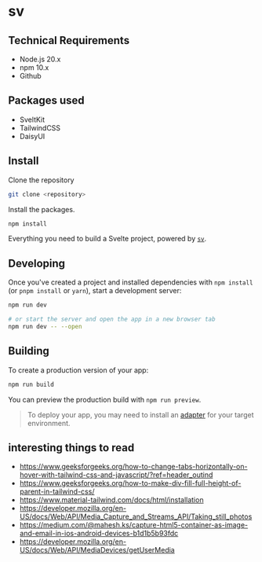 # sv

## Technical Requirements

- Node.js 20.x
- npm 10.x
- Github

## Packages used
- SveltKit
- TailwindCSS
- DaisyUI

## Install

Clone the repository

```bash
git clone <repository>
```

Install the packages.

```bash
npm install
```


Everything you need to build a Svelte project, powered by [`sv`](https://github.com/sveltejs/cli).


## Developing

Once you've created a project and installed dependencies with `npm install` (or `pnpm install` or `yarn`), start a development server:

```bash
npm run dev

# or start the server and open the app in a new browser tab
npm run dev -- --open
```

## Building

To create a production version of your app:

```bash
npm run build
```

You can preview the production build with `npm run preview`.

> To deploy your app, you may need to install an [adapter](https://svelte.dev/docs/kit/adapters) for your target environment.

## interesting things to read 
- https://www.geeksforgeeks.org/how-to-change-tabs-horizontally-on-hover-with-tailwind-css-and-javascript/?ref=header_outind
- https://www.geeksforgeeks.org/how-to-make-div-fill-full-height-of-parent-in-tailwind-css/
- https://www.material-tailwind.com/docs/html/installation
- https://developer.mozilla.org/en-US/docs/Web/API/Media_Capture_and_Streams_API/Taking_still_photos
- https://medium.com/@mahesh.ks/capture-html5-container-as-image-and-email-in-ios-android-devices-b1d1b5b93fdc
- https://developer.mozilla.org/en-US/docs/Web/API/MediaDevices/getUserMedia